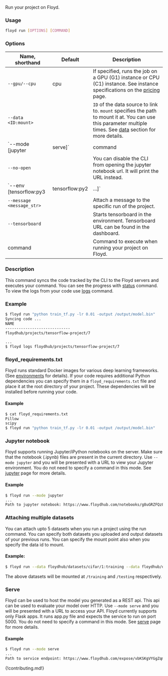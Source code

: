 Run your project on Floyd.

### Usage
```bash
floyd run [OPTIONS] [COMMAND]
```

### Options
| Name, shorthand | Default | Description |
| --------------- | ------- | ----------- |
| `--gpu/--cpu` |  cpu    | If specified, runs the job on a GPU (G1) instance or CPU (C1) instance. See instance specifications on the [pricing](https://www.floydhub.com/pricing) page. |
| `--data <ID:mount>` |    | `ID` of the data source to link to. `mount` specifies the path to mount it at. You can use this parameter multiple times. See [data](../guides/data/mounting_data) section for more details. |
| `--mode [jupyter|serve]` |  command  | Specify the mode you want to run the project. The default behavior executes the command you specify. See [jupyter](../guides/jupyter) and [serve](#serve) sections for more info on them. |
| `--no-open` |   | You can disable the CLI from opening the jupyter notebook url. It will print the URL instead. |
| `--env [tensorflow:py3|tensorflow:py2|...]` | keras:py3  | Specify the environment you want to use for your project. See [environments](../guides/environments) for the full list. |
| `--message <message_str>` |    | Attach a message to the specific run of the project. |
| `--tensorboard` |   | Starts tensorboard in the environment. Tensorboard URL can be found in the dashboard. |
| command |      | Command to execute when running your project on Floyd. |

### Description
This command syncs the code tracked by the CLI to the Floyd servers and executes your command. You can see the progress
with [status](./status) command. To view the logs from your code use [logs](./logs) command.

### Example
```bash
$ floyd run "python train_tf.py -lr 0.01 -output /output/model.bin"
Syncing code ...
NAME
-----------------------------
floydhub/projects/tensorflow-project/7

...
$ floyd logs floydhub/projects/tensorflow-project/7
```

### floyd_requirements.txt
Floyd runs standard Docker images for various deep learning frameworks.(See [environments](../guides/environments) for details). If your
code requires additional Python dependencies you can specify them in a `floyd_requirements.txt` file and place it at the root
directory of your project. These dependencies will be installed before running your code.

#### Example
```bash
$ cat floyd_requirements.txt
Pillow
scipy
$ floyd run "python train_tf.py -lr 0.01 -output /output/model.bin"
```
### Jupyter notebook
Floyd supports running Jupyter/iPython notebooks on the server. Make sure that the notebook (.ipynb) files are present in the
current directory. Use `--mode jupyter` and you will be presented with a URL to view your Jupyter environment. You do not need
to specify a command in this mode. See [jupyter](../guides/jupyter) page for more details.

#### Example
```bash
$ floyd run --mode jupyter
...
Path to jupyter notebook: https://www.floydhub.com/notebooks/g8uGRZFQz85meArJGToEcs
```

### Attaching multiple datasets

You can attach upto 5 datasets when you run a project using the run command. You can specify both
datasets you uploaded and output datasets of your previous runs. You can specify the mount point
also when you specify the data id to mount.

#### Example:
```bash
$ floyd run --data floydhub/datasets/cifar/1:training --data floydhub/datasets/faces/21:testing "python script.py"
```
The above datasets will be mounted at `/training` and `/testing` respectively.

### Serve
Floyd can be used to host the model you generated as a REST api. This api can be used to evaluate your model over HTTP.
Use `--mode serve` and you will be presented with a URL to access your API. Floyd currently supports only Flask apps.
It runs app.py file and expects the service to run on port 5000. You do not need to specify a command in this mode.
See [serve](../examples/style_transfer/#serve-mode) page for more details.

#### Example
```bash
$ floyd run --mode serve
...
Path to service endpoint: https://www.floydhub.com/expose/vbKSKgVYGgZqmM9i3LjLBb
```

{!contributing.md!}
